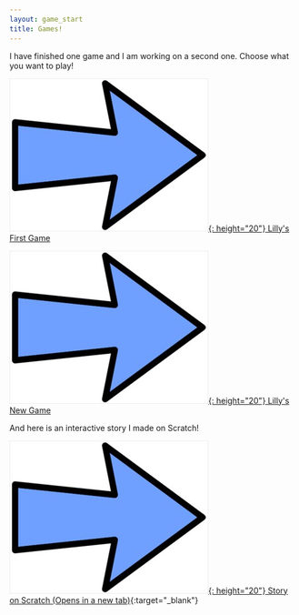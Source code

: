 ```yaml
---
layout: game_start
title: Games!
---
```


I have finished one game and I am working on a second one. Choose what you want to play!

[![Choice1:](/game/images/Arrow.jpg){: height="20"} Lilly's First Game](start.html)

[![Choice2:](/game/images/Arrow.jpg){: height="20"} Lilly's New Game](/adventure/)

And here is an interactive story I made on Scratch!

[![Scratch Game:](/game/images/Arrow.jpg){: height="20"} Story on Scratch (Opens in a new tab)](https://scratch.mit.edu/projects/415632891){:target="_blank"} 


